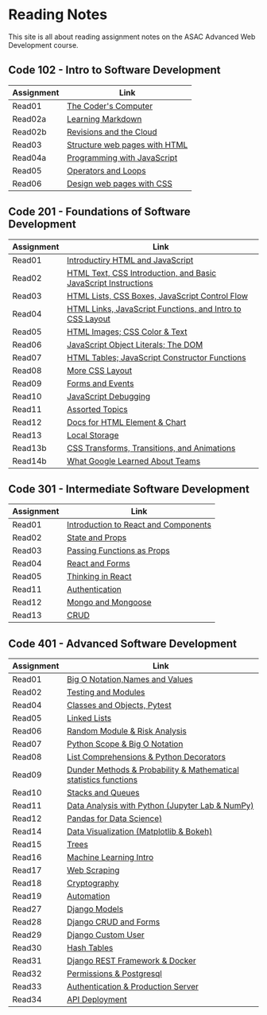 # Reading Notes

This site is all about reading assignment notes on the ASAC Advanced Web Development course.

## Code 102 - Intro to Software Development

| Assignment | Link                                           |
| ---------- | ---------------------------------------------- |
| Read01     | [The Coder's Computer](102/read01.md)          |
| Read02a    | [Learning Markdown](102/read02a.md)            |
| Read02b    | [Revisions and the Cloud](102/read02b.md)      |
| Read03     | [Structure web pages with HTML](102/read03.md) |
| Read04a    | [Programming with JavaScript](102/read04a.md)  |
| Read05     | [Operators and Loops](102/read05.md)           |
| Read06     | [Design web pages with CSS](102/read06.md)     |

## Code 201 - Foundations of Software Development

| Assignment | Link                                                                              |
| ---------- | --------------------------------------------------------------------------------- |
| Read01     | [Introductiry HTML and JavaScript](201/class-01.md)                               |
| Read02     | [HTML Text, CSS Introduction, and Basic JavaScript Instructions](201/class-02.md) |
| Read03     | [HTML Lists, CSS Boxes, JavaScript Control Flow](201/class-03.md)                 |
| Read04     | [HTML Links, JavaScript Functions, and Intro to CSS Layout](201/class-04.md)      |
| Read05     | [HTML Images; CSS Color & Text](201/class-05.md)                                  |
| Read06     | [JavaScript Object Literals; The DOM](201/class-06.md)                            |
| Read07     | [HTML Tables; JavaScript Constructor Functions](201/class-07.md)                  |
| Read08     | [More CSS Layout](201/class-08.md)                                                |
| Read09     | [Forms and Events](201/class-09.md)                                               |
| Read10     | [JavaScript Debugging](201/class-10.md)                                           |
| Read11     | [Assorted Topics](201/class-11.md)                                                |
| Read12     | [Docs for HTML Element & Chart](201/class-12.md)                                  |
| Read13     | [Local Storage](201/class-13.md)                                                  |
| Read13b    | [CSS Transforms, Transitions, and Animations](201/class-13b.md)                   |
| Read14b    | [What Google Learned About Teams](201/class-14b.md)                               |

## Code 301 - Intermediate Software Development

| Assignment | Link                                                    |
| ---------- | ------------------------------------------------------- |
| Read01     | [Introduction to React and Components](301/class-01.md) |
| Read02     | [State and Props](301/class-02.md)                      |
| Read03     | [Passing Functions as Props](301/class-03.md)           |
| Read04     | [React and Forms](301/class-04.md)                      |
| Read05     | [Thinking in React](301/class-05.md)                    |
| Read11     | [Authentication](301/class-11.md)                       |
| Read12     | [Mongo and Mongoose](301/class-12.md)                   |
| Read13     | [CRUD](301/class-13.md)                                 |

## Code 401 - Advanced Software Development

| Assignment | Link                                                                                |
| ---------- | ----------------------------------------------------------------------------------- |
| Read01     | [Big O Notation,Names and Values](401/class-01.md)                                  |
| Read02     | [Testing and Modules](401/class-02.md)                                              |
| Read04     | [Classes and Objects, Pytest](401/class-04.md)                                      |
| Read05     | [Linked Lists](401/class-05.md)                                                     |
| Read06     | [Random Module & Risk Analysis](401/class-06.md)                                    |
| Read07     | [Python Scope & Big O Notation](401/class-07.md)                                    |
| Read08     | [List Comprehensions & Python Decorators](401/class-08.md)                          |
| Read09     | [Dunder Methods & Probability & Mathematical statistics functions](401/class-09.md) |
| Read10     | [Stacks and Queues](401/class-10.md)                                                |
| Read11     | [Data Analysis with Python (Jupyter Lab & NumPy)](401/class-11.md)                  |
| Read12     | [Pandas for Data Science)](401/class-12.md)                                         |
| Read14     | [Data Visualization (Matplotlib & Bokeh)](401/class-14.md)                          |
| Read15     | [Trees](401/class-15.md)                                                            |
| Read16     | [Machine Learning Intro](401/class-16.md)                                           |
| Read17     | [Web Scraping](401/class-17.md)                                                     |
| Read18     | [Cryptography](401/class-18.md)                                                     |
| Read19     | [Automation](401/class-19.md)                                                       |
| Read27     | [Django Models](401/class-27.md)                                                    |
| Read28     | [Django CRUD and Forms](401/class-28.md)                                            |
| Read29     | [Django Custom User](401/class-29.md)                                               |
| Read30     | [Hash Tables](401/class-30.md)                                                      |
| Read31     | [Django REST Framework & Docker](401/class-31.md)                                   |
| Read32     | [Permissions & Postgresql](401/class-32.md)                                         |
| Read33     | [Authentication & Production Server](401/class-33.md)                               |
| Read34     | [API Deployment](401/class-34.md)                                                   |
